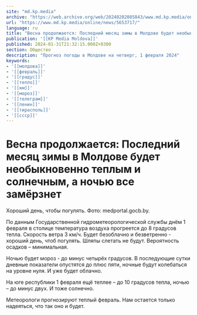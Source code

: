 ```yaml
---
site: "md.kp.media"
archive: "https://web.archive.org/web/20240202085843/www.md.kp.media/online/news/5653717/"
url: "https://www.md.kp.media/online/news/5653717/"
language: ru
title: "Весна продолжается: Последний месяц зимы в Молдове будет необыкновенно теплым и солнечным, а ночью все замёрзнет"
publication: '[[KP Media Moldova]]'
published: 2024-01-31T21:32:15.000Z+0300
section: Общество
description: "Прогноз погоды в Молдове на четверг, 1 февраля 2024"
keywords:
- '[[молдова]]'
- '[[февраль]]'
- '[[градус]]'
- '[[тепло]]'
- '[[км]]'
- '[[мороз]]'
- '[[телеграм]]'
- '[[ленин]]'
- '[[тирасполь]]'
- '[[ссср]]'
---
```


# Весна продолжается: Последний месяц зимы в Молдове будет необыкновенно теплым и солнечным, а ночью все замёрзнет

Хороший день, чтобы погулять. Фото: medportal.gocb.by.

По данным Государственной гидрометеорологической службы днём 1 февраля в столице температура воздуха прогреется до 8 градусов тепла. Скорость ветра 3 км/ч. Будет безоблачно и безветренно - хороший день, чтоб погулять. Шляпы слетать не будут. Вероятность осадков – минимальная.

Ночью будет мороз - до минус четырёх градусов. В последующие сутки дневные показатели опустятся до плюс пяти, ночные будут колебаться на уровне нуля. И уже будет облачно.

На юге республики 1 февраля ещё теплее – до 10 градусов тепла, ночью – до минус двух. И тоже солнечно.

Метеорологи прогнозируют теплый февраль. Нам остается только надеяться, что так оно и будет.